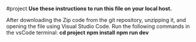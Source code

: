 #project
**Use these instructions to run this file on your local host.**

After downloading the Zip code from the git repository, unzipping it, and opening the file using Visual Studio Code.
Run the following commands in the vsCode terminal: 
**cd project**
**npm install**
**npm run dev** 
